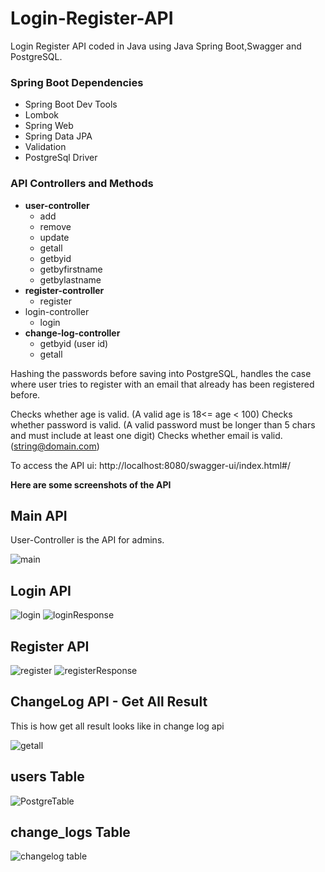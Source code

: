 # Login-Register-API

Login Register API coded in Java using Java Spring Boot,Swagger and PostgreSQL.

### Spring Boot Dependencies
   - Spring Boot Dev Tools
   - Lombok
   - Spring Web
   - Spring Data JPA
   - Validation
   - PostgreSql Driver
   
   
### API Controllers and Methods
   - **user-controller**
      - add
      - remove
      - update
      - getall
      - getbyid
      - getbyfirstname
      - getbylastname
   - **register-controller**
      - register
   - login-controller
      - login
   - **change-log-controller**
      - getbyid (user id)
      - getall
   
Hashing the passwords before saving into PostgreSQL, handles the case
where user tries to register with an email that already has been registered before.

Checks whether age is valid. (A valid age is 18<= age < 100)
Checks whether password is valid. (A valid password must be longer than 5 chars and must include at least one digit)
Checks whether email is valid. (string@domain.com)

To access the API ui: http://localhost:8080/swagger-ui/index.html#/

**Here are some screenshots of the API**


## Main API
User-Controller is the API for admins.

![main](https://user-images.githubusercontent.com/116587797/230489830-e4c848f2-9618-43dc-8742-4770f895cae5.png)


## Login API

![login](https://user-images.githubusercontent.com/116587797/229370494-a3348389-9c06-4dbf-b185-bccfd342023d.png)
![loginResponse](https://user-images.githubusercontent.com/116587797/229370505-1622349f-5de3-4495-a9ea-ffa68e48d5b3.png)

## Register API

![register](https://user-images.githubusercontent.com/116587797/229370521-f62d64f5-8883-4e39-8694-f048358b0cd6.png)
![registerResponse](https://user-images.githubusercontent.com/116587797/229370526-285ae780-e02e-434a-aae7-366c6d235206.png)

## ChangeLog API - Get All Result

This is how get all result looks like in change log api

![getall](https://user-images.githubusercontent.com/116587797/230490057-ac55b17a-88fc-4dde-999b-11210811bcac.png)


## users Table

![PostgreTable](https://user-images.githubusercontent.com/116587797/229370540-b24d90a9-9f44-49d8-a891-75fa4f617aeb.png)

## change_logs Table

![changelog table](https://user-images.githubusercontent.com/116587797/230490327-ea3da5e6-1905-4526-aabf-9cad1d88f613.png)
